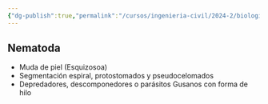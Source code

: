 ```yaml
---
{"dg-publish":true,"permalink":"/cursos/ingenieria-civil/2024-2/biologia-de-organismos-y-comunidades/1-origen-de-la-vida-y-diversidad-de-organismos/1-5-diversidad-de-animales/el-reino-animalia/2-subreino-eumetazoa/2-bilateria/1-superfilo-protostomia/2-supergrupo-ecdysozoa/1-filo-nematoda/filo-nematoda/","tags":["P1BIO110C","C2BIO110C"]}
---
```


## Nematoda
- Muda de piel (Esquizosoa)
- Segmentación espiral, protostomados y pseudocelomados
- Depredadores, descomponedores o parásitos
Gusanos con forma de hilo